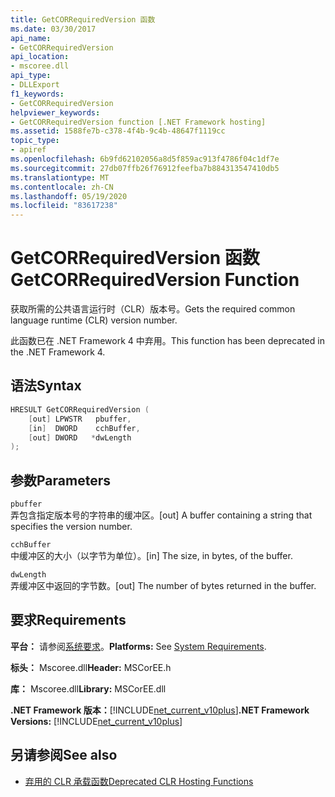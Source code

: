 ```yaml
---
title: GetCORRequiredVersion 函数
ms.date: 03/30/2017
api_name:
- GetCORRequiredVersion
api_location:
- mscoree.dll
api_type:
- DLLExport
f1_keywords:
- GetCORRequiredVersion
helpviewer_keywords:
- GetCORRequiredVersion function [.NET Framework hosting]
ms.assetid: 1588fe7b-c378-4f4b-9c4b-48647f1119cc
topic_type:
- apiref
ms.openlocfilehash: 6b9fd62102056a8d5f859ac913f4786f04c1df7e
ms.sourcegitcommit: 27db07ffb26f76912feefba7b884313547410db5
ms.translationtype: MT
ms.contentlocale: zh-CN
ms.lasthandoff: 05/19/2020
ms.locfileid: "83617238"
---
```

# <a name="getcorrequiredversion-function"></a><span data-ttu-id="11c21-102">GetCORRequiredVersion 函数</span><span class="sxs-lookup"><span data-stu-id="11c21-102">GetCORRequiredVersion Function</span></span>
<span data-ttu-id="11c21-103">获取所需的公共语言运行时（CLR）版本号。</span><span class="sxs-lookup"><span data-stu-id="11c21-103">Gets the required common language runtime (CLR) version number.</span></span>  
  
 <span data-ttu-id="11c21-104">此函数已在 .NET Framework 4 中弃用。</span><span class="sxs-lookup"><span data-stu-id="11c21-104">This function has been deprecated in the .NET Framework 4.</span></span>  
  
## <a name="syntax"></a><span data-ttu-id="11c21-105">语法</span><span class="sxs-lookup"><span data-stu-id="11c21-105">Syntax</span></span>  
  
```cpp  
HRESULT GetCORRequiredVersion (  
    [out] LPWSTR   pbuffer,  
    [in]  DWORD    cchBuffer,  
    [out] DWORD   *dwLength  
);  
```  
  
## <a name="parameters"></a><span data-ttu-id="11c21-106">参数</span><span class="sxs-lookup"><span data-stu-id="11c21-106">Parameters</span></span>  
 `pbuffer`  
 <span data-ttu-id="11c21-107">弄包含指定版本号的字符串的缓冲区。</span><span class="sxs-lookup"><span data-stu-id="11c21-107">[out] A buffer containing a string that specifies the version number.</span></span>  
  
 `cchBuffer`  
 <span data-ttu-id="11c21-108">中缓冲区的大小（以字节为单位）。</span><span class="sxs-lookup"><span data-stu-id="11c21-108">[in] The size, in bytes, of the buffer.</span></span>  
  
 `dwLength`  
 <span data-ttu-id="11c21-109">弄缓冲区中返回的字节数。</span><span class="sxs-lookup"><span data-stu-id="11c21-109">[out] The number of bytes returned in the buffer.</span></span>  
  
## <a name="requirements"></a><span data-ttu-id="11c21-110">要求</span><span class="sxs-lookup"><span data-stu-id="11c21-110">Requirements</span></span>  
 <span data-ttu-id="11c21-111">**平台：** 请参阅[系统要求](../../get-started/system-requirements.md)。</span><span class="sxs-lookup"><span data-stu-id="11c21-111">**Platforms:** See [System Requirements](../../get-started/system-requirements.md).</span></span>  
  
 <span data-ttu-id="11c21-112">**标头：** Mscoree.dll</span><span class="sxs-lookup"><span data-stu-id="11c21-112">**Header:** MSCorEE.h</span></span>  
  
 <span data-ttu-id="11c21-113">**库：** Mscoree.dll</span><span class="sxs-lookup"><span data-stu-id="11c21-113">**Library:** MSCorEE.dll</span></span>  
  
 <span data-ttu-id="11c21-114">**.NET Framework 版本：**[!INCLUDE[net_current_v10plus](../../../../includes/net-current-v10plus-md.md)]</span><span class="sxs-lookup"><span data-stu-id="11c21-114">**.NET Framework Versions:** [!INCLUDE[net_current_v10plus](../../../../includes/net-current-v10plus-md.md)]</span></span>  
  
## <a name="see-also"></a><span data-ttu-id="11c21-115">另请参阅</span><span class="sxs-lookup"><span data-stu-id="11c21-115">See also</span></span>

- [<span data-ttu-id="11c21-116">弃用的 CLR 承载函数</span><span class="sxs-lookup"><span data-stu-id="11c21-116">Deprecated CLR Hosting Functions</span></span>](deprecated-clr-hosting-functions.md)
